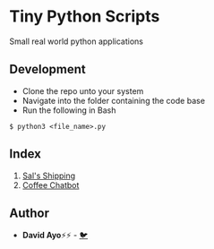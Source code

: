 # Tiny Python Scripts
Small real world python applications

## Development
* Clone the repo unto your system
* Navigate into the folder containing the code base
* Run the following in Bash

```
$ python3 <file_name>.py
```

## Index
1. [Sal's Shipping](/Sals-Shipping.py)
2. [Coffee Chatbot](/Coffee-Chatbot.py)

## Author
* **David Ayo**⚡⚡ - [🐦](https://twitter.com/dqve__)
